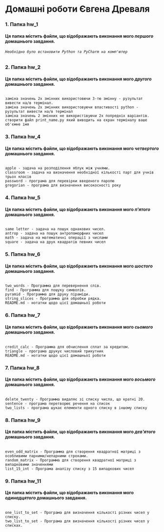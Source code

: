 # Домашні роботи Євгена Древаля

### 1. Папка hw_1

#### Ця папка містить файли, що відображають виконання мого **_першого_** домашнього завдання.
###### `Необхідно було встановити Python та PyCharm на комп'ютер`

### 2. Папка hw_2

#### Ця папка містить файли, що відображають виконання мого **_другого_** домашнього завдання.
######
```
заміна значень 2х змінних використовючи 3-тю змінну - рузультат вивести на/в термінал.
заміна значень 2х змінних використовуючи властивості python - рузультат вивести на/в термінал
заміна значень 2 змінних не використівуючи 2х попредніх варіантів.
cтворити файл print_name.py який виводить на єкран терміналу ваше об'ємне імя
```

### 3. Папка hw_4

#### Ця папка містить файли, що відображають виконання мого **_четвертого_** домашнього завдання.
######
```
apple - задача на розподілення яблук між учнями.
classroom - задача на визначення необхідної кількості парт для учнів трьох класів
password - програма для перевірки введеного паролю
gregorian - програма для визначення високосності року
```

### 4. Папка hw_5

#### Ця папка містить файли, що відображають виконання мого **_п'ятого_** домашнього завдання.
######
```
same letter - задача на пошук однакових чисел.
antrop - задача на пошук антропоморфних чисел
math - задача на математичні операції з числами
square - задача на друк квадратів певних чисел
```
### 5. Папка hw_6

#### Ця папка містить файли, що відображають виконання мого **_шостого_** домашнього завдання.
######
```
two_words - Программа для перевернення слів.
find - Программа для пошуку символів.
pyramid - Программа для друку піраміди.
string_slices - Программа для обробки рядка.
README.md - нотатки щодо цієї домашньої роботи
```
### 6. Папка hw_7

#### Ця папка містить файли, що відображають виконання мого **_сьомого_** домашнього завдання.
######
```
credit_calc - Программа для обчислення сплат за кредитом.
triangle - програма друкує числовий трикутник
README.md - нотатки щодо цієї домашньої роботи
```
### 7. Папка hw_8

#### Ця папка містить файли, що відображають виконання мого **_восьмого_** домашнього завдання.
######
```
delete_twenty - Программа видаляє зі списку числа, що кратні 20.
sentence - програма перетворює речення на список
two_lists - програма шукає елементи одного списку в іншому списку
```
### 8. Папка hw_9

#### Ця папка містить файли, що відображають виконання мого **_дев'ятого_** домашнього завдання.
######
```
even_odd_matrix - Программа для створення квадратної матриці з особливими парними/непарними строками.
random_matrix - Программа для створення квадратної матриці з випадковими значеннями
list_15_int - Програма аналізу списку з 15 випадкових чисел
```
### 9. Папка hw_11

#### Ця папка містить файли, що відображають виконання мого **_одинадцятого_** домашнього завдання.
######
```
one_list_to_set - Програма для визначення кількості різних чисел у списку.
two_list_to_set - Програма для визначення кількості різних чисел у списках.

```
